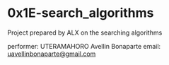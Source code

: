 0x1E-search_algorithms
======================

Project prepared by ALX on the searching algorithms

performer: UTERAMAHORO Avellin Bonaparte
email: uavellinbonaparte@gmail.com
